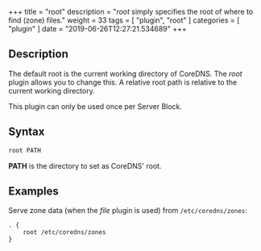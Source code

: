 +++
title = "root"
description = "*root* simply specifies the root of where to find (zone) files."
weight = 33
tags = [ "plugin", "root" ]
categories = [ "plugin" ]
date = "2019-06-26T12:27:21.534689"
+++

## Description

The default root is the current working directory of CoreDNS. The *root* plugin allows you to change
this. A relative root path is relative to the current working directory.

This plugin can only be used once per Server Block.

## Syntax

~~~ txt
root PATH
~~~

**PATH** is the directory to set as CoreDNS' root.

## Examples

Serve zone data (when the *file* plugin is used) from `/etc/coredns/zones`:

~~~ corefile
. {
    root /etc/coredns/zones
}
~~~
